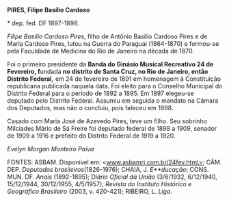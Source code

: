 **PIRES, Filipe Basílio Cardoso**

\* dep. fed. DF 1897-1898.

*Filipe Basílio Cardoso Pires*, filho de Antônio Basílio Cardoso Pires e
de Maria Cardoso Pires, lutou na Guerra do Paraguai (1864-1870) e
formou-se pela Faculdade de Medicina do Rio de Janeiro na década de
1870.

Foi o primeiro presidente da **Banda do Ginásio Musical Recreativo 24 de
Fevereiro, f**undada **no distrito de Santa Cruz, no Rio de Janeiro,
então Distrito Federal,** em 24 de fevereiro de 1891 em homenagem à
Constituição republicana publicada naquela data. Foi eleito para o
Conselho Municipal do Distrito Federal para o período de 1892 a 1895. Em
1897 elegeu-se deputado pelo Distrito Federal. Assumiu em seguida o
mandato na Câmara dos Deputados, mas não o concluiu, pois faleceu em
1898.

Casado com Maria José de Azevedo Pires, teve um filho. Seu sobrinho
Milcíades Mário de Sá Freire foi deputado federal de 1898 a 1909,
senador de 1909 a 1916 e prefeito do Distrito Federal de 1919 a 1920.

*Evelyn Morgan Monteiro Paiva*

FONTES: ASBAM. Disponível em: \<www.asbamrj.com.br/24fev.htm\>; CÂM.
DEP. *Deputados brasileiros*(1826-1976); CHAIA, J. *E**ducação*; CONS.
MUN. DF. *Anais* (1892-1895); *Diário Oficial da União* (3/6/1932,
6/12/1940, 15/12/1944, 30/12/1955, 4/5/1957); *Revista do Instituto
Histórico e Geográfico Brasileiro* (2003, v. 420-421); RIBEIRO, L.
*Liga*.
